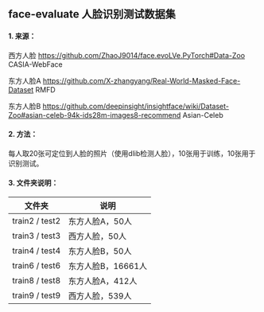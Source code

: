 ## face-evaluate 人脸识别测试数据集

#### 1. 来源：

西方人脸  https://github.com/ZhaoJ9014/face.evoLVe.PyTorch#Data-Zoo CASIA-WebFace

东方人脸A https://github.com/X-zhangyang/Real-World-Masked-Face-Dataset RMFD

东方人脸B https://github.com/deepinsight/insightface/wiki/Dataset-Zoo#asian-celeb-94k-ids28m-images8-recommend Asian-Celeb

#### 2. 方法：

每人取20张可定位到人脸的照片（使用dlib检测人脸），10张用于训练，10张用于识别测试。

#### 3. 文件夹说明：

| 文件夹         | 说明               |
| -------------- | ------------------ |
| train2 / test2 | 东方人脸A，50人    |
| train3 / test3 | 西方人脸，50人     |
| train4 / test4 | 东方人脸B，50人    |
| train6 / test6 | 东方人脸B，16661人 |
| train8 / test8 | 东方人脸A，412人   |
| train9 / test9 | 西方人脸，539人    |

